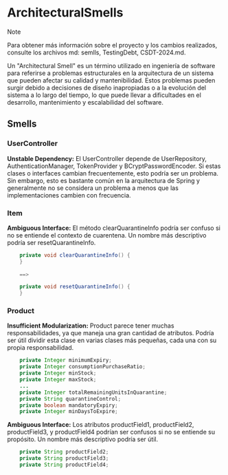 # ArchitecturalSmells

> [!NOTE]
> Para obtener más información sobre el proyecto y los cambios realizados, consulte los archivos md: semlls, TestingDebt, CSDT-2024.md.

Un "Architectural Smell" es un término utilizado en ingeniería de software para referirse a problemas estructurales en la arquitectura de un sistema que pueden afectar su calidad y mantenibilidad. Estos problemas pueden surgir debido a decisiones de diseño inapropiadas o a la evolución del sistema a lo largo del tiempo, lo que puede llevar a dificultades en el desarrollo, mantenimiento y escalabilidad del software.

## Smells

### UserController 

**Unstable Dependency:** El UserController depende de UserRepository, AuthenticationManager, TokenProvider y BCryptPasswordEncoder. Si estas clases o interfaces cambian frecuentemente, esto podría ser un problema. Sin embargo, esto es bastante común en la arquitectura de Spring y generalmente no se considera un problema a menos que las implementaciones cambien con frecuencia.

### Item

**Ambiguous Interface:** El método clearQuarantineInfo podría ser confuso si no se entiende el contexto de cuarentena. Un nombre más descriptivo podría ser resetQuarantineInfo.

```java
    private void clearQuarantineInfo() {
    }
    
    ==>

    private void resetQuarantineInfo() {
    }
```

### Product

**Insufficient Modularization:** Product parece tener muchas responsabilidades, ya que maneja una gran cantidad de atributos. Podría ser útil dividir esta clase en varias clases más pequeñas, cada una con su propia responsabilidad.

```java
    private Integer minimumExpiry;
    private Integer consumptionPurchaseRatio;
    private Integer minStock;
    private Integer maxStock;
    ...
    private Integer totalRemainingUnitsInQuarantine;
    private String quarantineControl;
    private boolean mandatoryExpiry;
    private Integer minDaysToExpire;
```

**Ambiguous Interface:** Los atributos productField1, productField2, productField3, y productField4 podrían ser confusos si no se entiende su propósito. Un nombre más descriptivo podría ser útil.

```java
    private String productField2;
    private String productField3;
    private String productField4;
```